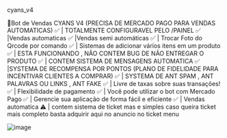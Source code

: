 cyans_v4

🤖Bot de Vendas CYANS V4 (PRECISA DE MERCADO PAGO PARA VENDAS AUTOMATICAS)
✅ | TOTALMENTE CONFIGURAVEL PELO /PAINEL
✅ |Vendas automaticas
✅ |Vendas semi automáticas
✅ | Trocar Foto do Qrcode por comando
✅ | Sistemas de adicionar vários itens em um produto
✅ | ESTA FUNCIONANDO , NÃO CONTEM BUG DE NÃO ENTREGAR O PRODUTO
✅ | CONTEM SISTEMA DE MENSAGENS AUTOMATICA
✅ |SYSTEMA DE RECOMPENSA POR PONTOS (PLANO DE FIDELIDADE PARA INCENTIVAR CLIENTES A COMPRAR)
✅ | SYSTEMA DE ANT SPAM , ANT PALAVRAS OU LINKS , ANT FAKE
✅ | Livre de taxas sobre suas transações!
✅ | Flexibilidade de pagamento
✅ | Você pode utilizar o bot com Mercado Pago
✅ | Gerencie sua aplicação de forma fácil e eficiente
✅ | Vendas automatica
⚠️ | contem sistema de ticket mas e simples caso queira ticket mais completo basta adquirir aqui no anuncio no ticket menu

![image](https://github.com/user-attachments/assets/63d0cc81-8e6e-4d51-9bfb-95a791f511c7)
